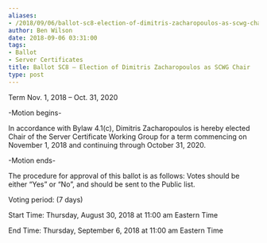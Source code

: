 ```yaml
---
aliases:
- /2018/09/06/ballot-sc8-election-of-dimitris-zacharopoulos-as-scwg-chair/
author: Ben Wilson
date: 2018-09-06 03:31:00
tags:
- Ballot
- Server Certificates
title: Ballot SC8 – Election of Dimitris Zacharopoulos as SCWG Chair
type: post
---
```


Term Nov. 1, 2018 – Oct. 31, 2020

-Motion begins-

In accordance with Bylaw 4.1(c), Dimitris Zacharopoulos is hereby elected Chair of the Server Certificate Working Group for a term commencing on November 1, 2018 and continuing through October 31, 2020.

-Motion ends-

The procedure for approval of this ballot is as follows: Votes should be either “Yes” or “No”, and should be sent to the Public list.

Voting period: (7 days)

Start Time: Thursday, August 30, 2018 at 11:00 am Eastern Time

End Time: Thursday, September 6, 2018 at 11:00 am Eastern Time